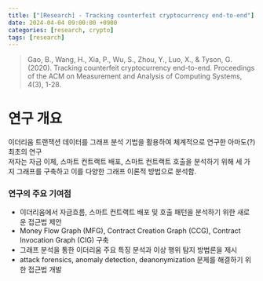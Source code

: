 ```yaml
---
title: ["[Research] - Tracking counterfeit cryptocurrency end-to-end"]
date: 2024-04-04 09:00:00 +0900
categories: [research, crypto]
tags: [research]
---
```


> Gao, B., Wang, H., Xia, P., Wu, S., Zhou, Y., Luo, X., & Tyson, G. (2020). Tracking counterfeit cryptocurrency end-to-end. Proceedings of the ACM on Measurement and Analysis of Computing Systems, 4(3), 1-28.

# 연구 개요
이더리움 트랜잭션 데이터를 그래프 분석 기법을 활용하여 체계적으로 연구한 아마도(?) 최초의 연구  
저자는 자금 이체, 스마트 컨트랙트 배포, 스마트 컨트랙트 호출을 분석하기 위해 세 가지 그래프를 구축하고 이를 다양한 그래프 이론적 방법으로 분석함.  
### 연구의 주요 기여점
- 이더리움에서 자금흐름, 스마트 컨트랙트 배포 및 호출 패턴을 분석하기 위한 새로운 접근법 제안
- Money Flow Graph (MFG), Contract Creation Graph (CCG), Contract Invocation Graph (CIG) 구축
- 그래프 분석을 통한 이더리움 주요 특징 분석과 이상 행위 탐지 방법론을 제시
- attack forensics, anomaly detection, deanonymization 문제를 해결하기 위한 접근법 개발